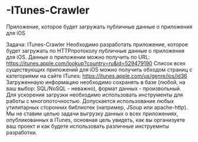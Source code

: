 # -ITunes-Crawler
Приложение, которое будет загружать публичные данные о приложения для iOS

Задача: ITunes-Crawler
Необходимо разработать приложение, которое будет загружать по HTTPпротоколу публичные данные о приложения для iOS. Данные о приложении
можно получить по URL:
https://itunes.apple.com/lookup?country=ru&id=529479190
Список всех существующих приложений для iOS можно получить обходом
страниц с категориями на сайте ITunes:
https://itunes.apple.com/us/genre/ios/id36
Загруженнаую информацию необходимо сохранять в базе (любой, на ваш
выбор: SQL/NoSQL - неважно), формат данных - произвольный. Для
ускорения загрузки необходимо использовать инструменты для работы с
многопоточностью.
Допускается использование любых утилитарных сторонних библиотек
(например, JSoup или apache-http). Мы не ставим целью задачи выгрузку
данных о всех приложениях, опубликованных в ITunes, основная цель
увидеть, как вы организуете ваш проект и как будете использовать
различные инструемнты разработки.
